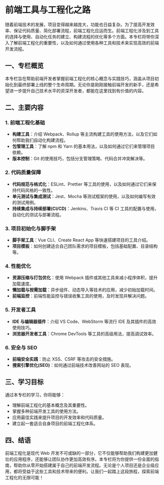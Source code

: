 # 前端工具与工程化之路

随着前端技术的发展，项目变得越来越庞大，功能也日益复杂。为了提高开发效率、保证代码质量、简化部署流程，前端工程化应运而生。前端工程化涉及到工具的选择与使用、自动化任务的建立、构建流程的优化等多个方面。本专栏将带你深入了解前端工程化的重要性，以及如何通过使用各种工具和技术来实现高效的前端开发流程。

## 一、专栏概览

本专栏旨在帮助前端开发者掌握前端工程化的核心概念与实践技巧，涵盖从项目初始化到最终部署上线的整个生命周期。无论你是刚刚接触前端开发的新手，还是希望进一步提升自己技术水平的资深开发者，都能在这里找到有价值的内容。

## 二、主要内容

### 1. 前端工程化基础

- **构建工具**：介绍 Webpack、Rollup 等主流构建工具的使用方法，以及它们如何帮助我们自动化构建流程。
- **包管理工具**：了解 npm 和 Yarn 的基本用法，以及如何通过它们来管理项目依赖。
- **版本控制**：Git 的使用技巧，包括分支管理策略、代码合并冲突解决等。

### 2. 代码质量保障

- **代码规范与格式化**：ESLint、Prettier 等工具的使用，以及如何通过它们来保持代码风格的一致性。
- **单元测试与集成测试**：Jest、Mocha 等测试框架的使用，以及如何编写有效的测试用例。
- **持续集成与持续部署(CI/CD)**：Jenkins、Travis CI 等 CI 工具的配置与使用，自动化的测试与部署流程。

### 3. 项目初始化与脚手架

- **脚手架工具**：Vue CLI、Create React App 等快速搭建项目的工具介绍。
- **项目模板**：如何创建适合自己团队需求的项目模板，包括基础配置、目录结构等。

### 4. 性能优化

- **资源压缩与打包优化**：使用 Webpack 插件或其他工具来减小程序体积，提升加载速度。
- **懒加载与按需加载**：异步组件、动态导入等技术的应用，减少初始加载时间。
- **前端监控**：前端性能监控与错误收集工具的使用，及时发现并解决问题。

### 5. 开发者工具

- **IDE 与编辑器插件**：介绍 VS Code、WebStorm 等流行 IDE 及其插件的高效使用技巧。
- **浏览器开发者工具**：Chrome DevTools 等工具的高级用法，提高调试效率。

### 6. 安全与 SEO

- **前端安全实践**：防止 XSS、CSRF 等攻击的安全措施。
- **搜索引擎优化(SEO)**：如何通过前端技术改善网站的 SEO 表现。

## 三、学习目标

通过本专栏的学习，你将能够：

- 理解前端工程化的基本概念及其重要性。
- 掌握多种前端开发工具的使用方法。
- 应用最佳实践来提升项目的开发效率和代码质量。
- 建立起一套适合自身项目的前端工程化体系。

## 四、结语

前端工程化是现代 Web 开发不可或缺的一部分，它不仅能够帮助我们构建更加健壮的应用程序，还能够让团队协作更加高效有序。本专栏将为你提供一份全面的指南，帮助你从零开始搭建属于自己的前端开发流程。无论是个人项目还是企业级应用，都将受益于这些工具和技术带来的便利。让我们一起踏上这段旅程，探索前端工程化的无限可能！

<ArticleFooter :link="['juejin::https://juejin.cn/column/7292980341001519119']" link-name="订阅专栏，实时更新" />
